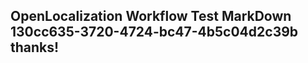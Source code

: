 <properties
ms.topic="hero-topic1"
ms.test1="hero-topic"
ms.test2="test"/>

## OpenLocalization Workflow Test MarkDown 130cc635-3720-4724-bc47-4b5c04d2c39b thanks!
